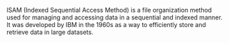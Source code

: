 ISAM (Indexed Sequential Access Method) is a file organization method used for managing and accessing data in a sequential and indexed manner. It was developed by IBM in the 1960s as a way to efficiently store and retrieve data in large datasets.